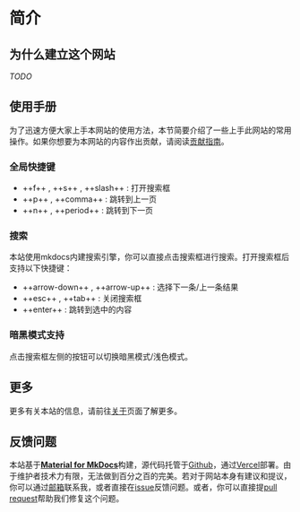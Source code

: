 # 简介

## 为什么建立这个网站

*TODO*

## 使用手册

为了迅速方便大家上手本网站的使用方法，本节简要介绍了一些上手此网站的常用操作。如果你想要为本网站的内容作出贡献，请阅读[贡献指南](/about/contribute/)。

### 全局快捷键
+ ++f++ , ++s++ , ++slash++ : 打开搜索框
+ ++p++ , ++comma++ : 跳转到上一页
+ ++n++ , ++period++ : 跳转到下一页


### 搜索

本站使用mkdocs内建搜索引擎，你可以直接点击搜索框进行搜索。打开搜索框后支持以下快捷键：

* ++arrow-down++ , ++arrow-up++ : 选择下一条/上一条结果
* ++esc++ , ++tab++ : 关闭搜索框
* ++enter++ : 跳转到选中的内容

### 暗黑模式支持

点击搜索框左侧的按钮可以切换暗黑模式/浅色模式。

## 更多

更多有关本站的信息，请前往[关于](/about/)页面了解更多。

## 反馈问题

本站基于[**Material for MkDocs**](https://squidfunk.github.io/mkdocs-material/)构建，源代码托管于[Github](https://github.com)，通过[Vercel](https://vercel.com)部署。由于维护者技术力有限，无法做到百分之百的完美。若对于网站本身有建议和提议，你可以通过[邮箱](mailto:felix_chen@sjtu.edu.cn)联系我，或者直接在[issue](https://github.com/felixchen0707/BME-course-source-code/issues)反馈问题。或者，你可以直接提[pull request](https://github.com/felixchen0707/BME-course-source-code/pulls)帮助我们修复这个问题。
